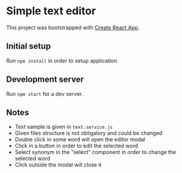 # Simple text editor
This project was bootstrapped with [Create React App](https://github.com/facebookincubator/create-react-app).

## Initial setup
Run `npm install` in order to setup application

## Development server
Run `npm start` for a dev server.

## Notes
+ Text sample is given in `text.service.js`
+ Given files structure is not obligatory and could be changed
+ Double click in some word will open the editor modal
+ Click in a button in order to edit the selected word
+ Select synonym in the "select" component in order to change the selected word
+ Click outside the modal will close it



